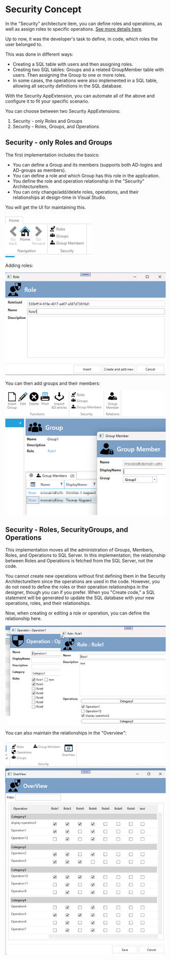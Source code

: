 # Security Concept

In the "Security" architecture item, you can define roles and operations, as well as assign roles to specific operations. 
[See more details here](../../gettingstarted/guide/elements/security.md).

Up to now, it was the developer's task to define, in code, which roles the user belonged to.

This was done in different ways:

- Creating a SQL table with users and then assigning roles.
- Creating two SQL tables: Groups and a related GroupMember table with users. Then assigning the Group to one or more roles.
- In some cases, the operations were also implemented in a SQL table, allowing all security definitions in the SQL database.

With the Security AppExtension, you can automate all of the above and configure it to fit your specific scenario.

You can choose between two Security AppExtensions:

1. Security - only Roles and Groups 
2. Security - Roles, Groups, and Operations

## Security - only Roles and Groups 

The first implementation includes the basics:

- You can define a Group and its members (supports both AD-logins and AD-groups as members).
- You can define a role and which Group has this role in the application.
- You define the role and operation relationship in the "Security" ArchitectureItem.
- You can only change/add/delete roles, operations, and their relationships at design-time in Visual Studio.

You will get the UI for maintaining this.

![alt text](media/index.png)

Adding roles:

![alt text](media/index-2.png)

You can then add groups and their members:

![alt text](media/index-1.png)

## Security - Roles, SecurityGroups, and Operations

This implementation moves all the administration of Groups, Members, Roles, and Operations to SQL Server.
In this implementation, the relationship between Roles and Operations is fetched from the SQL Server, not the code.

You cannot create new operations without first defining them in the Security ArchitectureItem since the operations are used in the code. However, you do not need to define the roles or their operation relationships in the designer, though you can if you prefer. When you "Create code," a SQL statement will be generated to update the SQL database with your new operations, roles, and their relationships.

Now, when creating or editing a role or operation, you can define the relationship here.

![alt text](media/index-4.png)

You can also maintain the relationships in the "Overview": 

![alt text](media/index-3.png)
